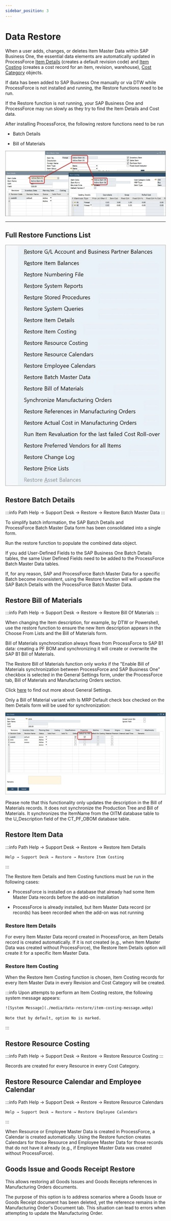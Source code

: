 ```yaml
---
sidebar_position: 3
---
```


# Data Restore

When a user adds, changes, or deletes Item Master Data within SAP Business One, the essential data elements are automatically updated in ProcessForce [Item Details](../item-details/overview.md) (creates a default revision code) and [Item Costing](../costing-material-and-resources/item-costing/overview.md) (creates a cost record for an item, revision, warehouse), [Cost Category](../costing-material-and-resources/configuration/overview.md) objects.

If data has been added to SAP Business One manually or via DTW while ProcessForce is not installed and running, the Restore functions need to be run.

If the Restore function is not running, your SAP Business One and ProcessForce may run slowly as they try to find the Item Details and Cost data.

After installing ProcessForce, the following restore functions need to be run

- Batch Details

- Bill of Materials

![Item Details](./media/data-restore/item-master-data-costing.webp)

---

## Full Restore Functions List

![Restore List](./media/data-restore/restore-list.webp)

## Restore Batch Details

:::info Path
    Help → Support Desk → Restore → Restore Batch Master Data
:::

To simplify batch information, the SAP Batch Details and ProcessForce Batch Master Data form has been consolidated into a single form.

Run the restore function to populate the combined data object.

If you add User-Defined Fields to the SAP Business One Batch Details tables, the same User Defined Fields need to be added to the ProcessForce Batch Master Data tables.

If, for any reason, SAP and ProcessForce Batch Master Data for a specific Batch become inconsistent, using the Restore function will will update the SAP Batch Details with the ProcessForce Batch Master Data.

## Restore Bill of Materials

:::info Path
    Help → Support Desk → Restore → Restore Bill Of Materials
:::

When changing the Item description, for example, by DTW or Powershell, use the restore function to ensure the new Item description appears in the Choose From Lists and the Bill of Materials form.

Bill of Materials synchronization always flows from ProcessForce to SAP B1 data: creating a PF BOM and synchronizing it will create or overwrite the SAP B1 Bill of Materials.

The Restore Bill of Materials function only works if the "Enable Bill of Materials synchronization between ProcessForce and SAP Business One" checkbox is selected in the General Settings form, under the ProcessForce tab, Bill of Materials and Manufacturing Orders section.

Click [here](../system-initialization/general-settings/overview.md) to find out more about General Settings.

Only a Bill of Material variant with Is MRP Default check box checked on the Item Details form will be used for synchronization:

![MRP Default](./media/data-restore/item-details-mrp-default.webp)

Please note that this functionality only updates the description in the Bill of Materials records. It does not synchronize the Production Tree and Bill of Materials. It synchronizes the ItemName from the OITM database table to the U_Description field of the CT_PF_OBOM database table.

## Restore Item Data

:::info Path
    Help → Support Desk → Restore → Restore Item Details

    Help → Support Desk → Restore → Restore Item Costing
:::

The Restore Item Details and Item Costing functions must be run in the following cases:

- ProcessForce is installed on a database that already had some Item Master Data records before the add-on installation

- ProcessForce is already installed, but Item Master Data record (or records) has been recorded when the add-on was not running

### Restore Item Details

For every Item Master Data record created in ProcessForce, an Item Details record is created automatically. If it is not created (e.g., when Item Master Data was created without ProcessForce), the Restore Item Details option will create it for a specific Item Master Data.

### Restore Item Costing

When the Restore Item Costing function is chosen, Item Costing records for every Item Master Data in every Revision and Cost Category will be created.

:::info
    Upon attempts to perform an Item Costing restore, the following system message appears:

    ![System Message](./media/data-restore/item-costing-message.webp)

    Note that by default, option No is marked.
:::

## Restore Resource Costing

:::info Path
    Help → Support Desk → Restore → Restore Resource Costing
:::

Records are created for every Resource in every Cost Category.

## Restore Resource Calendar and Employee Calendar

:::info Path
    Help → Support Desk → Restore → Restore Resource Calendars

    Help → Support Desk → Restore → Restore Employee Calendars
:::

When Resource or Employee Master Data is created in ProcessForce, a Calendar is created automatically. Using the Restore function creates Calendars for those Resource and Employee Master Data for those records that do not have it already (e.g., if Employee Master Data was created without ProcessForce).

## Goods Issue and Goods Receipt Restore

This allows restoring all Goods Issues and Goods Receipts references in Manufacturing Orders documents.

The purpose of this option is to address scenarios where a Goods Issue or Goods Receipt document has been deleted, yet the reference remains in the Manufacturing Order's Document tab. This situation can lead to errors when attempting to update the Manufacturing Order.
